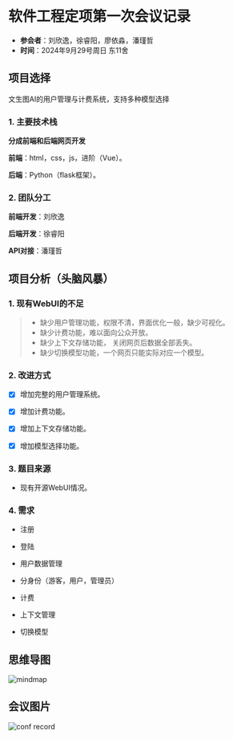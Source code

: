 

# 软件工程定项第一次会议记录

 * **参会者**：刘欣逸，徐睿阳，廖依淼，潘瑾哲
 * **时间**：2024年9月29号周日 东11舍

## 项目选择

文生图AI的用户管理与计费系统，支持多种模型选择

### 1. 主要技术栈
**分成前端和后端网页开发**

**前端**：html，css，js，进阶（Vue）。

**后端**：Python（flask框架）。


### 2. 团队分工

**前端开发**：刘欣逸

**后端开发**：徐睿阳

**API对接**：潘瑾哲

## 项目分析（头脑风暴）

### 1. 现有WebUI的不足

>* 缺少用户管理功能，权限不清，界面优化一般，缺少可视化。
>* 缺少计费功能，难以面向公众开放。
>* 缺少上下文存储功能， 关闭网页后数据全部丢失。
>* 缺少切换模型功能，一个网页只能实际对应一个模型。

### 2. 改进方式

- [x] 增加完整的用户管理系统。

- [x] 增加计费功能。

- [x] 增加上下文存储功能。

- [x] 增加模型选择功能。

### 3. 题目来源

* 现有开源WebUI情况。

### 4. 需求

* 注册

* 登陆

* 用户数据管理

* 分身份（游客，用户，管理员）

* 计费

* 上下文管理

* 切换模型

## 思维导图

![mindmap](https://images.gitee.com/uploads/images/2020/1027/151130_7206c430_8073702.png "introduction.png")


## 会议图片

![conf record](https://images.gitee.com/uploads/images/2020/1027/151249_0f135b18_8073702.jpeg "First_conference.jpg")